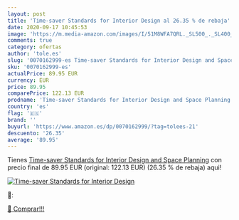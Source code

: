 ```yaml
---
layout: post
title: 'Time-saver Standards for Interior Design al 26.35 % de rebaja'
date: 2020-09-17 10:45:53
image: 'https://m.media-amazon.com/images/I/51M8WFA7QRL._SL500_._SL400_.jpg'
comments: true
category: ofertas
author: 'tole.es'
slug: '0070162999-es Time-saver Standards for Interior Design and Space Planning'
sku: '0070162999-es'
actualPrice: 89.95 EUR
currency: EUR
price: 89.95
comparePrice: 122.13 EUR
prodname: 'Time-saver Standards for Interior Design and Space Planning'
country: 'es'
flag: '🇪🇸'
brand: ''
buyurl: 'https://www.amazon.es/dp/0070162999/?tag=tolees-21'
descuento: '26.35'
average: '89.95'
---
```


Tienes [Time-saver Standards for Interior Design and Space Planning](https://www.amazon.es/dp/0070162999/?tag=tolees-21) con precio final de  89.95 EUR (original: 122.13 EUR) (26.35 %  de rebaja) aqui!

[![Time-saver Standards for Interior Design](https://m.media-amazon.com/images/I/51M8WFA7QRL._SL500_._SL400_.jpg)](https://www.amazon.es/dp/0070162999/?tag=tolees-21)

🔎:


[🛒 Comprar!!!](https://www.amazon.es/dp/0070162999/?tag=tolees-21)
